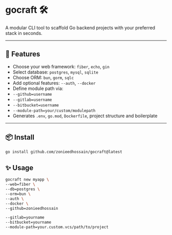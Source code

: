 # gocraft 🛠️

A modular CLI tool to scaffold Go backend projects with your preferred stack in seconds.

---

## 🚀 Features

- Choose your web framework: `fiber`, `echo`, `gin`
- Select database: `postgres`, `mysql`, `sqlite`
- Choose ORM: `bun`, `gorm`, `sqlc`
- Add optional features: `--auth`, `--docker`
- Define module path via:
- `--github=username`
- `--gitlab=username`
- `--bitbucket=username`
- `--module-path=your/custom/modulepath`
- Generates `.env`, `go.mod`, `Dockerfile`, project structure and boilerplate

---

## 📦 Install

```bash
go install github.com/zonieedhossain/gocraft@latest
```

## ✨ Usage
```bash
gocraft new myapp \
--web=fiber \
--db=postgres \
--orm=bun \
--auth \
--docker \
--github=zonieedhossain
```

```bash
--gitlab=yourname
--bitbucket=yourname
--module-path=your.custom.vcs/path/to/project
```


